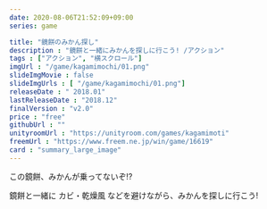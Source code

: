 ```yaml
---
date: 2020-08-06T21:52:09+09:00
series: game

title: "鏡餅のみかん探し"
description : "鏡餅と一緒にみかんを探しに行こう! /アクション"
tags : ["アクション", "横スクロール"]
imgUrl : "/game/kagamimochi/01.png"
slideImgMovie : false
slideImgUrls : [ "/game/kagamimochi/01.png"]
releaseDate : " 2018.01"
lastReleaseDate : "2018.12"
finalVersion : "v2.0"
price : "free"
githubUrl : ""
unityroomUrl : "https://unityroom.com/games/kagamimoti"
freemUrl : "https://www.freem.ne.jp/win/game/16619"
card : "summary_large_image"
---
```

この鏡餅、みかんが乗ってないぞ!?

鏡餅と一緒に カビ・乾燥風 などを避けながら、みかんを探しに行こう!